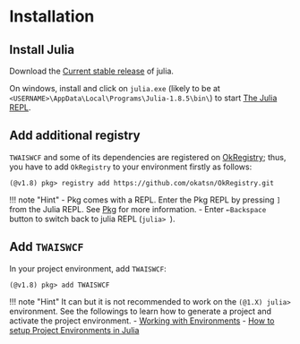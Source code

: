
# Installation

## Install Julia

Download the [Current stable release](https://julialang.org/downloads/#current_stable_release) of julia.

On windows, install and click on `julia.exe` (likely to be at `<USERNAME>\AppData\Local\Programs\Julia-1.8.5\bin\`) to start [The Julia REPL](https://docs.julialang.org/en/v1/stdlib/REPL/).

## Add additional registry 

`TWAISWCF` and some of its dependencies are registered on [OkRegistry](https://github.com/okatsn/OkRegistry); thus, you have to add `OkRegistry` to your environment firstly as follows:

```julia-repl
(@v1.8) pkg> registry add https://github.com/okatsn/OkRegistry.git
```

!!! note "Hint"
    - Pkg comes with a REPL. Enter the Pkg REPL by pressing `]` from the Julia REPL. See [Pkg](https://docs.julialang.org/en/v1/stdlib/Pkg/) for more information.
    - Enter `←Backspace` button to switch back to julia REPL (`julia> `).



## Add `TWAISWCF`
In your project environment, add `TWAISWCF`:

```julia-repl
(@v1.8) pkg> add TWAISWCF
```

!!! note "Hint"
    It can but it is not recommended to work on the `(@1.X) julia>` environment. See the followings to learn how to generate a project and activate the project environment.
    - [Working with Environments](https://pkgdocs.julialang.org/v1/environments/)
    - [How to setup Project Environments in Julia](https://towardsdatascience.com/how-to-setup-project-environments-in-julia-ec8ae73afe9c)